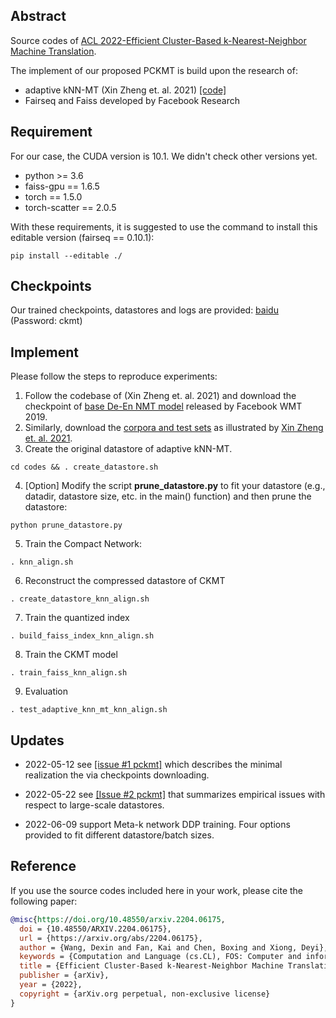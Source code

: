 ## Abstract

Source codes of [ACL 2022-Efficient Cluster-Based k-Nearest-Neighbor Machine Translation](https://arxiv.org/abs/2204.06175).

The implement of our proposed PCKMT is build upon the research of:

- adaptive kNN-MT (Xin Zheng et. al. 2021) [[code]](https://github.com/zhengxxn/adaptive-knn-mt)
- Fairseq and Faiss developed by Facebook Research

## Requirement

For our case, the CUDA version is 10.1. We didn't check other versions yet.

- python >= 3.6
- faiss-gpu == 1.6.5
- torch == 1.5.0
- torch-scatter == 2.0.5

With these requirements, it is suggested to use the command to install this editable version (fairseq == 0.10.1):

```shell
pip install --editable ./
```

## Checkpoints

Our trained checkpoints, datastores and logs are provided: [baidu](https://pan.baidu.com/s/1CalRc6qcGlKQ86cprqqkEQ)
(Password: ckmt)


## Implement

Please follow the steps to reproduce experiments:

1. Follow the codebase of (Xin Zheng et. al. 2021) and download the checkpoint of [base De-En NMT model](https://github.com/pytorch/fairseq/blob/main/examples/wmt19/README.md) released by Facebook WMT 2019.
2. Similarly, download the [corpora and test sets](https://drive.google.com/file/d/18TXCWzoKuxWKHAaCRgddd6Ub64klrVhV/view) as illustrated by [Xin Zheng et. al. 2021](https://github.com/zhengxxn/adaptive-knn-mt).
3. Create the original datastore of adaptive kNN-MT.

```shell
cd codes && . create_datastore.sh
```

4.  [Option] Modify the script **prune_datastore.py** to fit your datastore (e.g., datadir, datastore size, etc. in the main() function) and then prune the datastore:

```shell
python prune_datastore.py
```

5. Train the Compact Network:

```shell
. knn_align.sh
```

6. Reconstruct the compressed datastore of CKMT

```shell
. create_datastore_knn_align.sh
```

7. Train the quantized index

```
. build_faiss_index_knn_align.sh
```

8. Train the CKMT model

```shell
. train_faiss_knn_align.sh
```

9. Evaluation

```shell
. test_adaptive_knn_mt_knn_align.sh
```



## Updates

- 2022-05-12 see [[issue #1 pckmt]](https://github.com/wonderseen/PCKMT/issues/1) which describes the minimal realization the via checkpoints downloading.

- 2022-05-22 see [[Issue #2 pckmt]](https://github.com/wonderseen/PCKMT/issues/2) that summarizes empirical issues with respect to large-scale datastores.

- 2022-06-09 support Meta-k network DDP training. Four options provided to fit different datastore/batch sizes.

  

## Reference

If you use the source codes included here in your work, please cite the following paper:  
```bibtex
@misc{https://doi.org/10.48550/arxiv.2204.06175,
  doi = {10.48550/ARXIV.2204.06175},
  url = {https://arxiv.org/abs/2204.06175},
  author = {Wang, Dexin and Fan, Kai and Chen, Boxing and Xiong, Deyi},
  keywords = {Computation and Language (cs.CL), FOS: Computer and information sciences, FOS: Computer and information sciences},
  title = {Efficient Cluster-Based k-Nearest-Neighbor Machine Translation},
  publisher = {arXiv},  
  year = {2022},
  copyright = {arXiv.org perpetual, non-exclusive license}
}
```